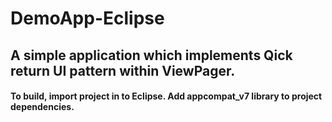 # DemoApp-Eclipse
## A simple application which implements Qick return UI pattern within ViewPager.

#### To build, import project in to Eclipse. Add appcompat_v7 library to project dependencies.
